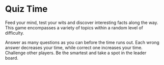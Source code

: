 # Quiz Time

Feed your mind, test your wits and discover interesting facts along the way. This game encompasses a variety of topics within a random level of difficulty.

Answer as many questions as you can before the time runs out. Each wrong answer decreases your time, while correct one increases your time. Challenge other players. Be the smartest and take a spot in the leader board.
